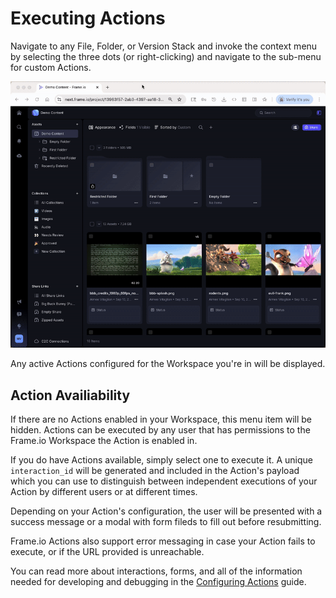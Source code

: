 # Executing Actions

Navigate to any File, Folder, or Version Stack and invoke the context menu by selecting the three dots (or right-clicking) and navigate to the sub-menu for custom Actions.

![Gif of Action Execution](../../image_18.gif)

Any active Actions configured for the Workspace you're in will be displayed.

## Action Availiability

If there are no Actions enabled in your Workspace, this menu item will be hidden. Actions can be executed by any user that has permissions to the Frame.io Workspace the Action is enabled in.

If you do have Actions available, simply select one to execute it. A unique `interaction_id` will be generated and included in the Action's payload which you can use to distinguish between independent executions of your Action by different users or at different times.

Depending on your Action's configuration, the user will be presented with a success message or a modal with form fileds to fill out before resubmitting.

Frame.io Actions also support error messaging in case your Action fails to execute, or if the URL provided is unreachable.

You can read more about interactions, forms, and all of the information needed for developing and debugging in the [Configuring Actions](../Configuring%20Actions/) guide.
